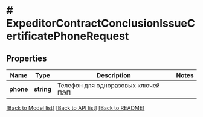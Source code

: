 # # ExpeditorContractConclusionIssueCertificatePhoneRequest

## Properties

Name | Type | Description | Notes
------------ | ------------- | ------------- | -------------
**phone** | **string** | Телефон для одноразовых ключей ПЭП |

[[Back to Model list]](../../README.md#models) [[Back to API list]](../../README.md#endpoints) [[Back to README]](../../README.md)
